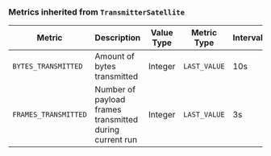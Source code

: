 <!-- markdownlint-disable MD041 -->
### Metrics inherited from `TransmitterSatellite`

| Metric | Description | Value Type | Metric Type | Interval |
|--------|-------------|------------|-------------|----------|
| `BYTES_TRANSMITTED` | Amount of bytes transmitted | Integer | `LAST_VALUE` | 10s |
| `FRAMES_TRANSMITTED` | Number of payload frames transmitted during current run | Integer | `LAST_VALUE` | 3s |
